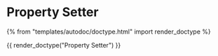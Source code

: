 # Property Setter

{% from "templates/autodoc/doctype.html" import render_doctype %}

{{ render_doctype("Property Setter") }}

<!-- jinja --><!-- static -->
